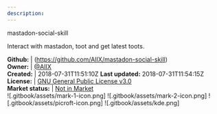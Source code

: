 ```yaml
---
description: 
---
```

mastadon-social-skill

Interact with mastadon, toot and get latest toots.

**Github:** | (https://github.com/AIIX/mastadon-social-skill)  
**Owner:** | [@AIIX](https://github.com/AIIX)  
**Created:** | 2018-07-31T11:51:10Z  **Last updated:** 2018-07-31T11:54:15Z  
**License:** | [GNU General Public License v3.0](https://api.github.com/licenses/gpl-3.0)  
**Market status:** | [Not in Market](https://market.mycroft.ai/skill/)  
 ![.gitbook/assets/mark-1-icon.png]  ![.gitbook/assets/mark-2-icon.png]  ![.gitbook/assets/picroft-icon.png]  ![.gitbook/assets/kde.png]  

